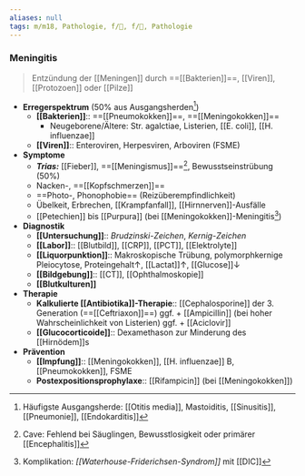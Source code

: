 ```yaml
---
aliases: null
tags: m/m18, Pathologie, f/🧠, f/🦠, Pathologie
---
```

### Meningitis
> Entzündung der [[Meningen]] durch ==[[Bakterien]]==, [[Viren]], [[Protozoen]] oder [[Pilze]]
- **Erregerspektrum** (50% aus Ausgangsherden[^3])
	- **[[Bakterien]]**:: ==[[Pneumokokken]]==, ==[[Meningokokken]]==
		- Neugeborene/Ältere:  Str. agalctiae, Listerien, [[E. coli]], [[H. influenzae]]
	- **[[Viren]]**:: Enteroviren, Herpesviren, Arboviren (FSME)
- **Symptome**
	- ***Trias:*** [[Fieber]], ==[[Meningismus]]==[^2], Bewusstseinstrübung (50%)
	- Nacken-, ==[[Kopfschmerzen]]==
	- ==Photo-, Phonophobie== (Reizüberempfindlichkeit)
	- Übelkeit, Erbrechen, [[Krampfanfall]], [[Hirnnerven]]-Ausfälle
	- [[Petechien]] bis [[Purpura]] (bei [[Meningokokken]]-Meningitis[^1])
- **Diagnostik**
	- **[[Untersuchung]]**:: *Brudzinski-Zeichen*, *Kernig-Zeichen*
	- **[[Labor]]**:: [[Blutbild]], [[CRP]], [[PCT]], [[Elektrolyte]]
	- **[[Liquorpunktion]]**:: Makroskopische Trübung, polymorphkernige Pleiocytose, Proteingehalt↑, [[Lactat]]↑, [[Glucose]]↓ 
	- **[[Bildgebung]]**:: [[CT]], [[Ophthalmoskopie]]
	- **[[Blutkulturen]]**
- **Therapie**
	- **Kalkulierte [[Antibiotika]]-Therapie**:: [[Cephalosporine]] der 3. Generation (==[[Ceftriaxon]]==) ggf. + [[Ampicillin]] (bei hoher Wahrscheinlichkeit von Listerien) ggf. + [[Aciclovir]]
	- **[[Glucocorticoide]]**:: Dexamethason zur Minderung des [[Hirnödem]]s
- **Prävention**
	- **[[Impfung]]**:: [[Meningokokken]],  [[H. influenzae]] B, [[Pneumokokken]], FSME
	- **Postexpositionsprophylaxe**:: [[Rifampicin]] (bei [[Meningokokken]])

[^1]: Komplikation: *[[Waterhouse-Friderichsen-Syndrom]]* mit [[DIC]]
[^2]: Cave: Fehlend bei Säuglingen, Bewusstlosigkeit oder primärer [[Encephalitis]]
[^3]: Häufigste Ausgangsherde: [[Otitis media]], Mastoiditis, [[Sinusitis]], [[Pneumonie]], [[Endokarditis]]